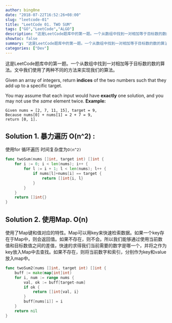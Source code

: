 ```yaml
---
author: bing0ne
date: "2018-07-22T16:52:26+08:00"
slug: "leetcode-01"
title: "LeetCode 01. TWO SUM"
tags: ["GO","LeetCode","ALGO"]
description: "这是LeetCode题库中的第一题。一个从数组中找到一对相加等于目标数的数的算法。文中我们使用了两种不同的方法来实现我们的算法。"
showtoc: false
summary: "这是LeetCode题库中的第一题。一个从数组中找到一对相加等于目标数的数的算法。文中我们使用了两种不同的方法来实现我们的算法。"
categories: ["Dev"]
---
```

这是LeetCode题库中的第一题。一个从数组中找到一对相加等于目标数的数的算法。文中我们使用了两种不同的方法来实现我们的算法。
<!--more--> 


Given an array of integers, return **indices** of the two numbers such that they add up to a specific target.


You may assume that each input would have **exactly** one solution, and you may not use the *same* element twice.
**Example:** 

```
Given nums = [2, 7, 11, 15], target = 9,
Because nums[0] + nums[1] = 2 + 7 = 9,
return [0, 1].
```

## Solution 1. 暴力遍历  O(n^2) : 
使用for 循环遍历 时间复杂度为`O(n^2)`

```go
func twoSum(nums []int, target int) []int {  
	for i := 0; i < len(nums); i++ {  
		for l := i + 1; l < len(nums); l++ {
			if nums[l]+nums[i] == target {
				return []int{i, l}
			}
		}
	}
	return []int{}
}
```

## Solution 2. 使用Map. O(n)
使用了Map键和值对应的特性。Map可以用key来快速检索数据。如果一个key存在于Map中，则会返回值。如果不存在，则不会。所以我们能够通过使用当前数值和目标数值之间的差值，快速的求得我们当前需要的数字是哪一个，并将之作为key放入Map中去查找。如果不存在，则将当前数字和索引，分别作为key和value放入map中。

```go
func twoSum2(nums []int, target int) []int {
	buff := make(map[int]int)
	for i, num := range nums {
		val, ok := buff[target-num]
		if ok {
			return []int{val, i}
		}
		buff[nums[i]] = i
	}
	return nil
}
```


